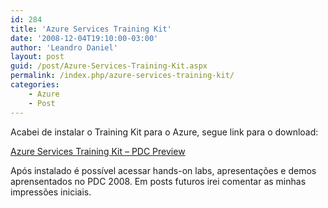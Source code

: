 ```yaml
---
id: 284
title: 'Azure Services Training Kit'
date: '2008-12-04T19:10:00-03:00'
author: 'Leandro Daniel'
layout: post
guid: /post/Azure-Services-Training-Kit.aspx
permalink: /index.php/azure-services-training-kit/
categories:
    - Azure
    - Post
---
```


Acabei de instalar o Training Kit para o Azure, segue link para o download:

[Azure Services Training Kit – PDC Preview](http://www.microsoft.com/downloads/details.aspx?FamilyID=413e88f8-5966-4a83-b309-53b7b77edf78&displaylang=en)

Após instalado é possível acessar hands-on labs, apresentações e demos aprensentados no PDC 2008. Em posts futuros irei comentar as minhas impressões iniciais.